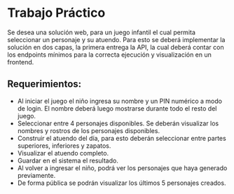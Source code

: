 # Trabajo Práctico

Se desea una solución web, para un juego infantil el cual permita seleccionar un personaje y su atuendo. Para esto se deberá implementar la solución en dos capas, la primera entrega la API, la cual deberá contar con los endpoints mínimos para la correcta ejecución y visualización en un frontend. 

## Requerimientos:

- Al iniciar el juego el niño ingresa su nombre y un PIN numérico a modo de login. El nombre deberá luego mostrarse durante todo el resto del juego.
- Seleccionar entre 4 personajes disponibles. Se deberán visualizar los nombres y rostros de los personajes disponibles.
- Construir el atuendo del día, para esto deberán seleccionar entre partes superiores, inferiores y zapatos. 
- Visualizar el atuendo completo.
- Guardar en el sistema el resultado. 
- Al volver a ingresar el niño, podrá ver los personajes que haya generado previamente.
- De forma pública se podrán visualizar los últimos 5 personajes creados. 
